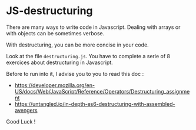 # JS-destructuring

There are many ways to write code in Javascript. Dealing with arrays or with objects can be sometimes verbose.

With destructuring, you can be more concise in your code. 

Look at the file `destructuring.js`. You have to complete a serie of 8 exercices about destructuring in Javascript. 

Before to run into it, I advise you to you to read this doc : 

- https://developer.mozilla.org/en-US/docs/Web/JavaScript/Reference/Operators/Destructuring_assignment
- https://untangled.io/in-depth-es6-destructuring-with-assembled-avengers

Good Luck !
